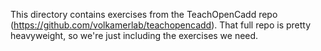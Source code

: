 This directory contains exercises from the TeachOpenCadd repo (https://github.com/volkamerlab/teachopencadd).
That full repo is pretty heavyweight, so we're just including the exercises we need.
